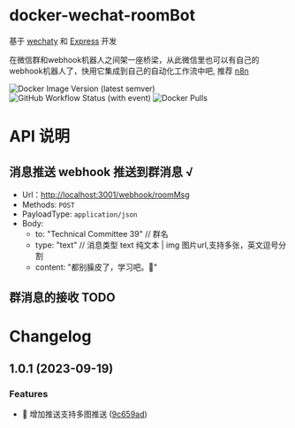 # docker-wechat-roomBot

基于 [wechaty](https://github.com/wechaty/wechaty#readme) 和 [Express](https://github.com/expressjs/express) 开发

在微信群和webhook机器人之间架一座桥梁，从此微信里也可以有自己的webhook机器人了，快用它集成到自己的自动化工作流中吧, 推荐 [n8n](https://github.com/n8n-io/n8n)

![Docker Image Version (latest semver)](https://img.shields.io/docker/v/dannicool/docker-wechat-roombot) ![GitHub Workflow Status (with event)](https://img.shields.io/github/actions/workflow/status/danni-cool/docker-wechat-roomBot/docker-build.yml)  ![Docker Pulls](https://img.shields.io/docker/pulls/dannicool/docker-wechat-roombot) 



# API 说明
## 消息推送 webhook 推送到群消息 √

- Url：<http://localhost:3001/webhook/roomMsg>
- Methods: `POST`
- PayloadType: `application/json`
- Body:
  - to:  "Technical Committee 39" // 群名
  - type: "text" // 消息类型  text 纯文本 |  img 图片url,支持多张，英文逗号分割
  - content: "都别臊皮了，学习吧。🤡"

## 群消息的接收 TODO



# Changelog


## 1.0.1 (2023-09-19)
### Features

* 🎸 增加推送支持多图推送 ([9c659ad](https://github.com/danni-cool/docker-wechat-roomBot/commit/9c659ad15e1365194df1a02560ef4307ed2ecae5))



